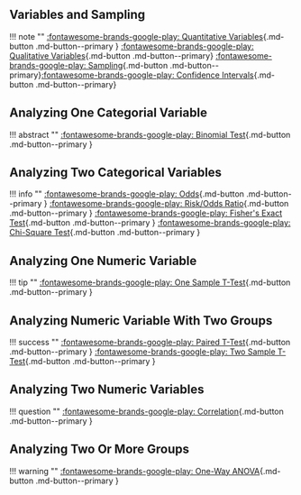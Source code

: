 ## Variables and Sampling

!!! note ""
    [:fontawesome-brands-google-play: Quantitative Variables](./quant.md){.md-button .md-button--primary } [:fontawesome-brands-google-play: Qualitative Variables](./qual.md){.md-button .md-button--primary} [:fontawesome-brands-google-play: Sampling](./sampling.md){.md-button .md-button--primary}[:fontawesome-brands-google-play: Confidence Intervals](./confidence-interval.md){.md-button .md-button--primary}

## Analyzing One Categorial Variable

!!! abstract ""
    [:fontawesome-brands-google-play: Binomial Test](./binomial-test.md){.md-button .md-button--primary }

## Analyzing Two Categorical Variables

!!! info ""
    [:fontawesome-brands-google-play: Odds](./odds.md){.md-button .md-button--primary } [:fontawesome-brands-google-play: Risk/Odds Ratio](./odds-ratio-risk.md){.md-button .md-button--primary } [:fontawesome-brands-google-play: Fisher's Exact Test](./fisher-test.md){.md-button .md-button--primary } [:fontawesome-brands-google-play: Chi-Square Test](./chi-square.md){.md-button .md-button--primary } 

## Analyzing One Numeric Variable

!!! tip ""
    [:fontawesome-brands-google-play: One Sample T-Test](./one-t-test.md){.md-button .md-button--primary }

## Analyzing Numeric Variable With Two Groups

!!! success ""
    [:fontawesome-brands-google-play: Paired T-Test](./paired-t-test.md){.md-button .md-button--primary } [:fontawesome-brands-google-play: Two Sample T-Test](./two-t-test.md){.md-button .md-button--primary }

## Analyzing Two Numeric Variables

!!! question ""
    [:fontawesome-brands-google-play: Correlation](./correlation.md){.md-button .md-button--primary }

## Analyzing Two Or More Groups

!!! warning ""
    [:fontawesome-brands-google-play: One-Way ANOVA](./one-way-anova.md){.md-button .md-button--primary }
